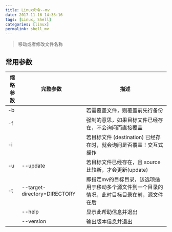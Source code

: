 ```yaml
---
title: Linux命令--mv
date: 2017-11-16 14:33:16
tags: [Linux, Shell]
categories: [linux]
permalink: shell_mv
---
```


> 移动或者修改文件名称

## 常用参数

| 缩略参数 | 完整参数  | 描述
| --- | --- | ---
| -b |  | 若需覆盖文件，则覆盖前先行备份
| -f |  | 强制的意思，如果目标文件已经存在，不会询问而直接覆盖
| -i |  | 若目标文件 (destination) 已经存在时，就会询问是否覆盖！交互式操作
| -u| --update | 若目标文件已经存在，且 source 比较新，才会更新(update)
| -t| --target-directory=DIRECTORY | 即指定mv的目标目录，该选项适用于移动多个源文件到一个目录的情况，此时目标目录在前，源文件在后
| | --help   |  显示此帮助信息并退出
| | --version | 输出版本信息并退出
